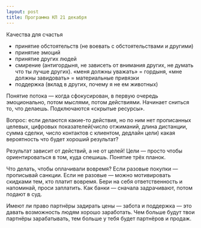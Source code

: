 ```yaml
---
layout: post
title: Программа КП 21 декабря
---
```


Качества для счастья

- принятие обстоятельств (не воевать с обстоятельствами и другими)
- принятие эмоций
- принятие других людей
- смирение (антигордыня, не зависеть от внимания других, не думать что ты лучше других). «меня должны уважать» = гордыня, «мне должны завидовать» = материальные привязки
- поддержка (вклад в других, почему я не ем животных)

Понятие потока — когда сфокусирован, в первую очередь эмоционально, потом мыслями, потом действиями. Начинает сниться то, что делаешь. Подключаются «скрытые ресурсы».

Вопрос: если делаются какие-то действия, но по ним нет прописанных целевых, цифровых показателей(число отжиманий, длина дистанции, сумма сделки, число контактов с клиентом, дедлайн цели) какая вероятность что будет хороший результат?

Результат зависит от действий, а не от целей! Цели — просто чтобы ориентироваться в том, куда спешишь. Понятие трёх планок.

Что делать, чтобы оплачивали вовремя? Если разовые покупки — прописывай санкции. Если не разовые — можно мотивировать скидками тем, кто платит вовремя. Бери на себя ответственность и напоминай, проси заплатить. Как банки — сначала задрачивают, потом подают в суд.

Имеют ли право партнёры задирать цены — забота и поддержка — это давать возможность людям хорошо заработать. Чем больше будут твои партнёры зарабатывать, тем больше у тебя будет партнёров и продаж.
